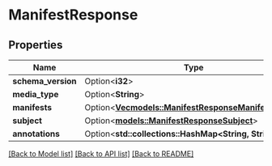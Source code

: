 # ManifestResponse

## Properties

Name | Type | Description | Notes
------------ | ------------- | ------------- | -------------
**schema_version** | Option<**i32**> |  | [optional]
**media_type** | Option<**String**> |  | [optional]
**manifests** | Option<[**Vec<models::ManifestResponseManifestsInner>**](ManifestResponse_manifests_inner.md)> |  | [optional]
**subject** | Option<[**models::ManifestResponseSubject**](ManifestResponse_subject.md)> |  | [optional]
**annotations** | Option<**std::collections::HashMap<String, String>**> |  | [optional]

[[Back to Model list]](../README.md#documentation-for-models) [[Back to API list]](../README.md#documentation-for-api-endpoints) [[Back to README]](../README.md)



